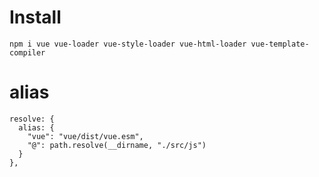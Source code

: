 # Install
`npm i vue vue-loader vue-style-loader vue-html-loader vue-template-compiler`

# alias
```
resolve: {
  alias: {
    "vue": "vue/dist/vue.esm",
    "@": path.resolve(__dirname, "./src/js")
  }
},
```